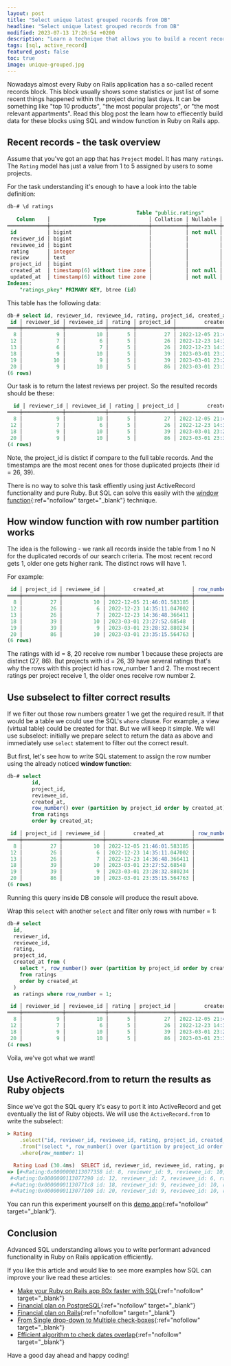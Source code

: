 ```yaml
---
layout: post
title: "Select unique latest grouped records from DB"
headline: "Select unique latest grouped records from DB"
modified: 2023-07-13 17:26:54 +0200
description: "Learn a technique that allows you to build a recent records block in a Ruby on Rails application."
tags: [sql, active_record]
featured_post: false
toc: true
image: unique-grouped.jpg
---
```


Nowadays almost every Ruby on Rails application has a so-called recent records block.
This block usually shows some statistics or just list of some recent things happened within the project during last days.
It can be something like "top 10 products", "the most popular projects", or "the most relevant appartments". Read this blog post the learn how to effiecently build data for these blocks using SQL and window function in Ruby on Rails app.

## Recent records - the task overview

Assume that you've got an app that has `Project` model. It has many `ratings`. The `Rating` model has just a value from 1 to 5 assigned by users to some projects.

For the task understanding it's enough to have a look into the table definition:

```sql
db-# \d ratings
                                          Table "public.ratings"
   Column    │              Type              │ Collation │ Nullable │               Default
═════════════╪════════════════════════════════╪═══════════╪══════════╪═════════════════════════════════════
 id          │ bigint                         │           │ not null │ nextval('ratings_id_seq'::regclass)
 reviewer_id │ bigint                         │           │          │
 reviewee_id │ bigint                         │           │          │
 rating      │ integer                        │           │          │
 review      │ text                           │           │          │
 project_id  │ bigint                         │           │          │
 created_at  │ timestamp(6) without time zone │           │ not null │
 updated_at  │ timestamp(6) without time zone │           │ not null │
Indexes:
    "ratings_pkey" PRIMARY KEY, btree (id)
```

This table has the following data:

```sql
db-# select id, reviewer_id, reviewee_id, rating, project_id, created_at from ratings;
 id │ reviewer_id │ reviewee_id │ rating │ project_id │         created_at
════╪═════════════╪═════════════╪════════╪════════════╪════════════════════════════
  8 │           9 │          10 │      5 │         27 │ 2022-12-05 21:46:01.583185
 12 │           7 │           6 │      5 │         26 │ 2022-12-23 14:35:11.047002
 13 │           6 │           7 │      5 │         26 │ 2022-12-23 14:36:48.366411
 18 │           9 │          10 │      5 │         39 │ 2023-03-01 23:27:52.68548
 19 │          10 │           9 │      5 │         39 │ 2023-03-01 23:28:32.880234
 20 │           9 │          10 │      5 │         86 │ 2023-03-01 23:35:15.564763
(6 rows)
```

Our task is to return the latest reviews per project. So the resulted records should be these:

```sql
  id │ reviewer_id │ reviewee_id │ rating │ project_id │         created_at
════╪═════════════╪═════════════╪════════╪════════════╪════════════════════════════
  8 │           9 │          10 │      5 │         27 │ 2022-12-05 21:46:01.583185
 12 │           7 │           6 │      5 │         26 │ 2022-12-23 14:35:11.047002
 18 │           9 │          10 │      5 │         39 │ 2023-03-01 23:27:52.68548
 20 │           9 │          10 │      5 │         86 │ 2023-03-01 23:35:15.564763
(4 rows)
```

Note, the project_id is distict if compare to the full table records. And the timestamps are the most recent ones for those duplicated projects (their id = 26, 39).

There is no way to solve this task effiently using just ActiveRecord functionality and pure Ruby. But SQL can solve this easily with the [window function](https://www.postgresql.org/docs/current/tutorial-window.html){:ref="nofollow" target="_blank"} technique.

## How window function with row number partition works

The idea is the following - we rank all records inside the table from 1 no N for the duplicated records of our search criteria. The most recent record gets 1, older one gets higher rank. The distinct rows will have 1.

For example:

```sql
 id │ project_id │ reviewee_id │         created_at         │ row_number
════╪════════════╪═════════════╪════════════════════════════╪════════════
  8 │         27 │          10 │ 2022-12-05 21:46:01.583185 │          1
 12 │         26 │           6 │ 2022-12-23 14:35:11.047002 │          1
 13 │         26 │           7 │ 2022-12-23 14:36:48.366411 │          2
 18 │         39 │          10 │ 2023-03-01 23:27:52.68548  │          1
 19 │         39 │           9 │ 2023-03-01 23:28:32.880234 │          2
 20 │         86 │          10 │ 2023-03-01 23:35:15.564763 │          1
(6 rows)
```

The ratings with id = 8, 20 receive row number 1 because these projects are distinct (27, 86). But projects with id = 26, 39 have several ratings that's why the rows with this project id has row_number 1 and 2. The most recent ratings per project receive 1, the older ones receive row number 2.

## Use subselect to filter correct results

If we filter out those row numbers greater 1 we get the required result. If that would be a table we could use the SQL's `where` clause. For example, a view (virtual table) could be created for that. But we will keep it simple. We will use subselect: initially we prepare select to return the data as above and immediately use `select` statement to filter out the correct result.

But first, let's see how to write SQL statement to assign the row number using the already noticed **window function**:

```sql
db-# select
        id,
        project_id,
        reviewee_id,
        created_at,
        row_number() over (partition by project_id order by created_at)
        from ratings
        order by created_at;

 id │ project_id │ reviewee_id │         created_at         │ row_number
════╪════════════╪═════════════╪════════════════════════════╪════════════
  8 │         27 │          10 │ 2022-12-05 21:46:01.583185 │          1
 12 │         26 │           6 │ 2022-12-23 14:35:11.047002 │          1
 13 │         26 │           7 │ 2022-12-23 14:36:48.366411 │          2
 18 │         39 │          10 │ 2023-03-01 23:27:52.68548  │          1
 19 │         39 │           9 │ 2023-03-01 23:28:32.880234 │          2
 20 │         86 │          10 │ 2023-03-01 23:35:15.564763 │          1
(6 rows)
```

Running this query inside DB console will produce the result above.

Wrap this `select` with another `select` and filter only rows with number = 1:

```sql
db-# select
  id,
  reviewer_id,
  reviewee_id,
  rating,
  project_id,
  created_at from (
    select *, row_number() over (partition by project_id order by created_at)
    from ratings
    order by created_at
  )
  as ratings where row_number = 1;

 id │ reviewer_id │ reviewee_id │ rating │ project_id │         created_at
════╪═════════════╪═════════════╪════════╪════════════╪════════════════════════════
  8 │           9 │          10 │      5 │         27 │ 2022-12-05 21:46:01.583185
 12 │           7 │           6 │      5 │         26 │ 2022-12-23 14:35:11.047002
 18 │           9 │          10 │      5 │         39 │ 2023-03-01 23:27:52.68548
 20 │           9 │          10 │      5 │         86 │ 2023-03-01 23:35:15.564763
(4 rows)
```

Voila, we've got what we want!

## Use ActiveRecord.from to return the results as Ruby objects

Since we've got the SQL query it's easy to port it into ActiveRecord and get eventually the list of Ruby objects. We will use the `ActiveRecord.from` to write the subselect:

```ruby
> Rating
    .select("id, reviewer_id, reviewee_id, rating, project_id, created_at")
    .from("(select *, row_number() over (partition by project_id order by created_at) from ratings group by project_id, reviewee_id, created_at, id order by created_at) as ratings")
    .where(row_number: 1)

  Rating Load (30.4ms)  SELECT id, reviewer_id, reviewee_id, rating, project_id, created_at FROM (select *, row_number() over (partition by project_id order by created_at) from ratings group by project_id, reviewee_id, created_at, id order by created_at) as ratings WHERE "ratings"."row_number" = $1  [["row_number", 1]]
=> [#<Rating:0x0000000113077358 id: 8, reviewer_id: 9, reviewee_id: 10, rating: 5, project_id: 27, created_at: Mon, 05 Dec 2022 21:46:01.583185000 UTC +00:00>,
 #<Rating:0x0000000113077290 id: 12, reviewer_id: 7, reviewee_id: 6, rating: 5, project_id: 26, created_at: Fri, 23 Dec 2022 14:35:11.047002000 UTC +00:00>,
 #<Rating:0x00000001130771c8 id: 18, reviewer_id: 9, reviewee_id: 10, rating: 5, project_id: 39, created_at: Wed, 01 Mar 2023 23:27:52.685480000 UTC +00:00>,
 #<Rating:0x0000000113077100 id: 20, reviewer_id: 9, reviewee_id: 10, rating: 5, project_id: 86, created_at: Wed, 01 Mar 2023 23:35:15.564763000 UTC +00:00>]
```

You can run this experiment yourself on this [demo app](https://github.com/widefix/demo-fast-sql){:ref="nofollow" target="_blank"}.

## Conclusion

Advanced SQL understanding allows you to write performant advanced functionality in Ruby on Rails application efficiently.

If you like this article and would like to see more examples how SQL can improve your live read these articles:

  - [Make your Ruby on Rails app 80x faster with SQL](https://blog.widefix.com/importance-sql-for-rails-experts/){:ref="nofollow" target="_blank"}
  - [Financial plan on PostgreSQL](https://blog.widefix.com/financial-plan-on-postgresql/){:ref="nofollow" target="_blank"}
  - [Financial plan on Rails](https://blog.widefix.com/financial-plan-on-rails/){:ref="nofollow" target="_blank"}
  - [From Single drop-down to Multiple check-boxes](https://blog.widefix.com/from-single-dd-to-multiple-checkboxes/){:ref="nofollow" target="_blank"}
  - [Efficient algorithm to check dates overlap](https://blog.widefix.com/date-ranges-overlap/){:ref="nofollow" target="_blank"}

Have a good day ahead and happy coding!
